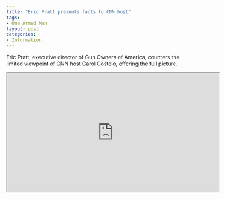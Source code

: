 ```yaml
---
title: "Eric Pratt presents facts to CNN host"
tags:
- One Armed Man
layout: post
categories:
- Information
---
```


Eric Pratt, executive director of Gun Owners of America, counters the limited viewpoint of CNN host Carol Costelo, offering the full picture.

<iframe width="560" height="315" src="https://www.youtube.com/embed/T6axS9F-qeY?start=21&feature=oembed" title="Erich Pratt Stumps CNN Host with Facts"></iframe>